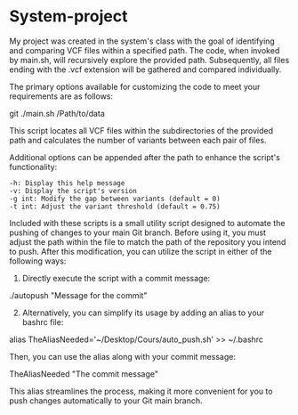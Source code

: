 # System-project
My project was created in the system's class with the goal of identifying and comparing VCF files within a specified path. The code, when invoked by main.sh, will recursively explore the provided path. Subsequently, all files ending with the .vcf extension will be gathered and compared individually.

The primary options available for customizing the code to meet your requirements are as follows:

git ./main.sh /Path/to/data

This script locates all VCF files within the subdirectories of the provided path and calculates the number of variants between each pair of files.

Additional options can be appended after the path to enhance the script's functionality:

    -h: Display this help message
    -v: Display the script's version
    -g int: Modify the gap between variants (default = 0)
    -t int: Adjust the variant threshold (default = 0.75)


Included with these scripts is a small utility script designed to automate the pushing of changes to your main Git branch. Before using it, you must adjust the path within the file to match the path of the repository you intend to push.
After this modification, you can utilize the script in either of the following ways:

1. Directly execute the script with a commit message:

./autopush "Message for the commit"

2. Alternatively, you can simplify its usage by adding an alias to your bashrc file:

alias TheAliasNeeded='~/Desktop/Cours/auto_push.sh' >> ~/.bashrc

Then, you can use the alias along with your commit message:

TheAliasNeeded "The commit message"

This alias streamlines the process, making it more convenient for you to push changes automatically to your Git main branch.
